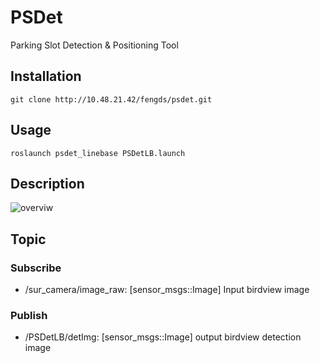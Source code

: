 # PSDet

Parking Slot Detection & Positioning Tool

## Installation

```
git clone http://10.48.21.42/fengds/psdet.git
```

## Usage

```
roslaunch psdet_linebase PSDetLB.launch
```

## Description

![overviw](/assets/overview.png)

## Topic

### Subscribe

* /sur_camera/image_raw: [sensor_msgs::Image] Input birdview image

### Publish

* /PSDetLB/detImg: [sensor_msgs::Image] output birdview detection image
